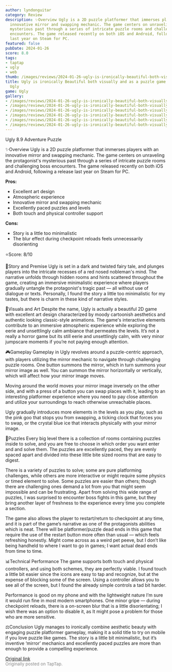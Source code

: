 ```yaml
---
author: lyndonguitar
category: Review
description: ✨Overview Ugly is a 2D puzzle platformer that immerses players with an
  innovative mirror and swapping mechanic. The game centers on unraveling the protagonist's
  mysterious past through a series of intricate puzzle rooms and challenging boss
  encounters. The game released recently on both iOS and Android, following a release
  last year on Steam for PC.
featured: false
pubDate: 2024-01-26
score: 8.0
tags:
- taptap
- ugly
- web
thumb: /images/reviews/2024-01-26-ugly-is-ironically-beautiful-both-visually-and-as-a-puzzle-game--review---ugly-0.avif
title: Ugly is ironically Beautiful both visually and as a puzzle game | Review -
  Ugly
game: Ugly
gallery:
- /images/reviews/2024-01-26-ugly-is-ironically-beautiful-both-visually-and-as-a-puzzle-game--review---ugly-0.avif
- /images/reviews/2024-01-26-ugly-is-ironically-beautiful-both-visually-and-as-a-puzzle-game--review---ugly-1.avif
- /images/reviews/2024-01-26-ugly-is-ironically-beautiful-both-visually-and-as-a-puzzle-game--review---ugly-2.avif
- /images/reviews/2024-01-26-ugly-is-ironically-beautiful-both-visually-and-as-a-puzzle-game--review---ugly-3.avif
- /images/reviews/2024-01-26-ugly-is-ironically-beautiful-both-visually-and-as-a-puzzle-game--review---ugly-4.avif
- /images/reviews/2024-01-26-ugly-is-ironically-beautiful-both-visually-and-as-a-puzzle-game--review---ugly-5.avif
---
```

Ugly
8.9
Adventure
Puzzle

✨Overview
Ugly is a 2D puzzle platformer that immerses players with an innovative mirror and swapping mechanic. The game centers on unraveling the protagonist's mysterious past through a series of intricate puzzle rooms and challenging boss encounters. The game released recently on both iOS and Android, following a release last year on Steam for PC.


**Pros:**
- Excellent art design
- Atmospheric experience
- Innovative mirror and swapping mechanic
- Excellently paced puzzles and levels
- Both touch and physical controller support



**Cons:**
- Story is a little too minimalistic
- The blur effect during checkpoint reloads feels unnecessarily disorienting


⭐️Score: 8/10

📖Story and Premise
Ugly is set in a dark and twisted fairy tale, and plunges players into the intricate recesses of a red nosed nobleman's mind. The narrative unfolds through hidden rooms and hints scattered throughout the game, creating an immersive minimalistic experience where players gradually untangle the protagonist's tragic past — all without use of dialogue or texts. Personally, I found the story a little too minimalistic for my tastes, but there is charm in these kind of narrative styles.

🎨Visuals and Art
Despite the name, Ugly is actually a beautiful 2D game with excellent art design characterized by moody cartoonish aesthetics and authentic looking classic-style animations. The game's interactive elements contribute to an immersive atmospheric experience while exploring the eerie and unsettlingly calm ambiance that permeates the levels. It’s not a really a horror game but its still eerie and unsettlingly calm, with very minor jumpscare moments if you’re not paying enough attention.

🎮Gameplay
Gameplay in Ugly revolves around a puzzle-centric approach, with players utilizing the mirror mechanic to navigate through challenging puzzle rooms. One button summons the mirror, which in turn summons your mirror image as well. You can summon the mirror horizontally or vertically, which will affect how your mirror image moves.

Moving around the world moves your mirror image inversely on the other side, and with a press of a button you can swap places with it, leading to an interesting platformer experience where you need to pay close attention and utilize your surroundings to reach otherwise unreachable places.

Ugly gradually introduces more elements in the levels as you play, such as the pink goo that stops you from swapping, a ticking clock that forces you to swap, or the crystal blue ice that interacts physically with your mirror image.

🧩Puzzles
Every big level there is a collection of rooms containing puzzles inside to solve, and you are free to choose in which order you want enter and and solve them. The puzzles are excellently paced, they are evenly spaced apart and divided into these little bite sized rooms that are easy to digest.

There is a variety of puzzles to solve; some are pure platforming challenges, while others are more interactive or might require some physics or timed element to solve. Some puzzles are easier than others; though there are challenging ones demand a lot from you that might seem impossible and can be frustrating. Apart from solving this wide range of puzzles, I was surprised to encounter boss fights in this game, but they bring another layer of freshness to the experience every time you complete a section.

The game also allows the player to restart/return to checkpoint at any time, and it is part of the game’s narrative as one of the protagonists abilities which is neat. There will be platformer/puzzle dead ends in this game that require the use of the restart button more often than usual — which feels refreshing honestly. Might come across as a weird pet peeve, but I don’t like being handheld to where I want to go in games; I want actual dead ends from time to time.

📊Technical Performance
The game supports both touch and physical controllers, and using both schemes, they are perfectly viable. I found touch a little bit easier since the icons are easy to tap and recognize, but at the expense of blocking some of the screen. Using a controller allows you to see all of the screen, but I found the already simple controls a tad bit harder.

Performance is good on my phone and with the lightweight nature I’m sure it would run fine in most modern smartphones. One minor gripe — during checkpoint reloads, there is a on-screen blur that is a little disorientating; I wish there was an option to disable it, as It might pose a problem for those who are more sensitive.

⚖️Conclusion
Ugly manages to ironically combine aesthetic beauty with engaging puzzle platformer gameplay, making it a solid title to try on mobile if you love puzzle like games. The story is a little bit minimalistic, but it’s inventive ‘mirror’ mechanics and excellently paced puzzles are more than enough to provide a compelling experience.

[Original link](https://www.taptap.io/post/6870842)<br><span style="font-size: 0.95em; color: #888;">Originally posted on TapTap.</span>